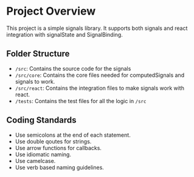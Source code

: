 # Project Overview

This project is a simple signals library. It supports both signals and react integration with signalState and SignalBinding.

## Folder Structure

- `/src`: Contains the source code for the signals
- `/src/core`: Contains the core files needed for computedSignals and signals to work.
- `/src/react`: Contains the integration files to make signals work with react.
- `/tests`: Contains the test files for all the logic in `/src`

## Coding Standards

- Use semicolons at the end of each statement.
- Use double qoutes for strings.
- Use arrow functions for callbacks.
- Use idiomatic naming.
- Use camelcase.
- Use verb based naming guidelines.